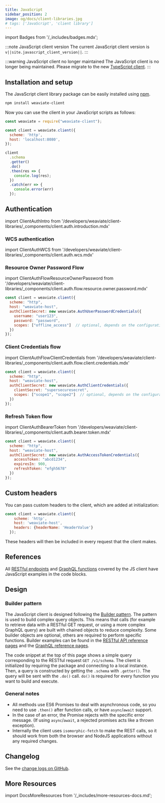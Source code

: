 ```yaml
---
title: JavaScript
sidebar_position: 2
image: og/docs/client-libraries.jpg
# tags: ['JavaScript', 'client library']
---
```

import Badges from '/_includes/badges.mdx';

<Badges/>

:::note JavaScript client version
The current JavaScript client version is `v||site.javascript_client_version||`.
:::

:::warning JavaScript client no longer maintained
The JavaScript client is no longer being maintained. Please migrate to the new [TypeScript client](./typescript.mdx).
:::

## Installation and setup

The JavaScript client library package can be easily installed using [npm](https://www.npmjs.com/).

<!-- Replace $ .. examples to remove the prompt ($) as it gets copied too along with the actual command -->
```bash
npm install weaviate-client
```

Now you can use the client in your JavaScript scripts as follows:

```javascript
const weaviate = require("weaviate-client");

const client = weaviate.client({
  scheme: 'http',
  host: 'localhost:8080',
});

client
  .schema
  .getter()
  .do()
  .then(res => {
    console.log(res);
  })
  .catch(err => {
    console.error(err)
  });
```

## Authentication

import ClientAuthIntro from '/developers/weaviate/client-libraries/_components/client.auth.introduction.mdx'

<ClientAuthIntro clientName="JavaScript"/>

### WCS authentication

import ClientAuthWCS from '/developers/weaviate/client-libraries/_components/client.auth.wcs.mdx'

<ClientAuthWCS />

### Resource Owner Password Flow

import ClientAuthFlowResourceOwnerPassword from '/developers/weaviate/client-libraries/_components/client.auth.flow.resource.owner.password.mdx'

<ClientAuthFlowResourceOwnerPassword />


```js
const client = weaviate.client({
  scheme: "http",
  host: "weaviate-host",
  authClientSecret: new weaviate.AuthUserPasswordCredentials({
    username: "user123",
    password: "password",
    scopes: ["offline_access"]  // optional, depends on the configuration of your identity provider (not required with WCS)
  })
});
```

### Client Credentials flow

import ClientAuthFlowClientCredentials from '/developers/weaviate/client-libraries/_components/client.auth.flow.client.credentials.mdx'

<ClientAuthFlowClientCredentials />

```js
const client = weaviate.client({
  scheme: "http",
  host: "weaviate-host",
  authClientSecret: new weaviate.AuthClientCredentials({
    clientSecret: "supersecuresecret",
    scopes: ["scope1", "scope2"]  // optional, depends on the configuration of your identity provider (not required with WCS)
  })
});
```

### Refresh Token flow

import ClientAuthBearerToken from '/developers/weaviate/client-libraries/_components/client.auth.bearer.token.mdx'

<ClientAuthBearerToken />

```js
const client = weaviate.client({
  scheme: "http",
  host: "weaviate-host",
  authClientSecret: new weaviate.AuthAccessTokenCredentials({
    accessToken: "abcd1234",
    expiresIn: 900,
    refreshToken: "efgh5678"
  })
});
```

## Custom headers

You can pass custom headers to the client, which are added at initialization:

```js
const client = weaviate.client({
    scheme: 'http',
    host: 'weaviate-host',
    headers: {headerName: 'HeaderValue'}
  });
```

These headers will then be included in every request that the client makes.

## References

All [RESTful endpoints](../api/rest/index.md) and [GraphQL functions](../api/graphql/index.md) covered by the JS client have JavaScript examples in the code blocks.

## Design

### Builder pattern

The JavaScript client is designed following the [Builder pattern](https://en.wikipedia.org/wiki/Builder_pattern). The pattern is used to build complex query objects. This means that calls (for example to retrieve data with a RESTful GET request, or using a more complex GraphQL query) are built with chained objects to reduce complexity. Some builder objects are optional, others are required to perform specific functions. Builder examples can be found in the [RESTful API reference pages](../api/rest/index.md) and the [GraphQL reference pages](../api/graphql/index.md).

The code snippet at the top of this page shows a simple query corresponding to the RESTful request `GET /v1/schema`. The client is initialized by requiring the package and connecting to a local instance. Then, a query is constructed by getting the `.schema` with `.getter()`. The query will be sent with the `.do()` call. `do()` is required for every function you want to build and execute.

### General notes
- All methods use ES6 Promises to deal with asynchronous code, so you need to use `.then()` after function calls, or have `async`/`await` support.
- In the case of an error, the Promise rejects with the specific error message. (If using `async`/`await`, a rejected promises acts like a thrown exception).
- Internally the client uses `isomorphic-fetch` to make the REST calls, so it should work from both the browser and NodeJS applications without any required changes.

## Changelog

See the [change logs on GitHub](https://github.com/weaviate/weaviate-javascript-client/releases).

## More Resources

import DocsMoreResources from '/_includes/more-resources-docs.md';

<DocsMoreResources />
